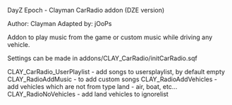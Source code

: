 DayZ Epoch - Clayman CarRadio addon (DZE version)

Author: Clayman
Adapted by: jOoPs

Addon to play music from the game or custom music while driving any vehicle.

Settings can be made in addons/CLAY_CarRadio/initCarRadio.sqf

CLAY_CarRadio_UserPlaylist - add songs to usersplaylist, by default empty
CLAY_RadioAddMusic - to add custom songs
CLAY_RadioAddVehicles - add vehicles which are not from type land - air, boat, etc...
CLAY_RadioNoVehicles - add land vehicles to ignorelist
